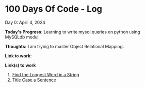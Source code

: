 # 100 Days Of Code - Log

Day 0: April 4, 2024

**Today's Progress**: Learning to write mysql queries on python using MySQLdb modul

**Thoughts:** I am trying to master Object Relational Mapping.

**Link to work:** 

**Link(s) to work**
1. [Find the Longest Word in a String](https://www.freecodecamp.com/challenges/find-the-longest-word-in-a-string)
2. [Title Case a Sentence](https://www.freecodecamp.com/challenges/title-case-a-sentence)
